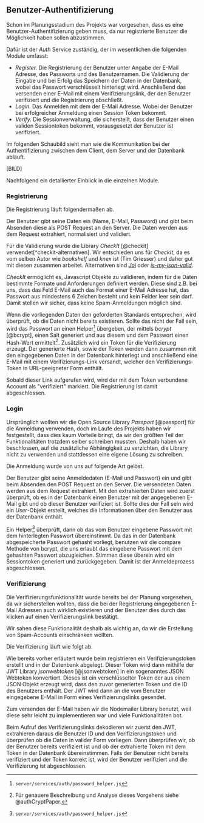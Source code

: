 ## Benutzer-Authentifizierung

Schon im Planungsstadium des Projekts war vorgesehen, dass es eine Benutzer-Authentifizierung geben muss, da nur registrierte Benutzer die Möglichkeit haben sollen abzustimmen.

Dafür ist der _Auth_ Service zuständig, der im wesentlichen die folgenden Module umfasst:

- *Register.* Die Registrierung der Benutzer unter Angabe der E-Mail Adresse, des Passworts und des Benutzernamen. Die Validierung der Eingabe und bei Erfolg das Speichern der Daten in der Datenbank, wobei das Passwort verschlüsselt hinterlegt wird. Anschließend das versenden einer E-Mail mit einem Verifizierungslink, der den Benutzer verifiziert und die Registrierung abschließt.
- *Login.* Das Anmelden mit dem der E-Mail Adresse. Wobei der Benutzer bei erfolgreicher Anmeldung einen Session Token bekommt.
- *Verify.* Die Sessionverwaltung, die sicherstellt, dass der Benutzer einen validen Sessiontoken bekommt, vorausgesetzt der Benutzer ist verifiziert.

Im folgenden Schaubild sieht man wie die Kommunikation bei der Authentifizierung zwischen dem Client, dem Server und der Datenbank abläuft.

[BILD]

Nachfolgend ein detailierter Einblick in die einzelnen Module.

### Registrierung

Die Registrierung läuft folgendermaßen ab.

Der Benutzer gibt seine Daten ein (Name, E-Mail, Password) und gibt beim Absenden diese als POST Request an den Server. Die Daten werden aus dem Request extrahiert, normalisiert und validiert.

Für die Validierung wurde die Library _CheckIt_ [@checkit] verwendet[^checkit-alternativen]. Wir entschieden uns für _CheckIt_, da es vom selben Autor wie _bookshelf_ und _knex_ ist (Tim Griesser) und daher gut mit diesen zusammen arbeitet. Alternativen sind [_Joi_](https://www.npmjs.com/package/joi) oder [_is-my-json-valid_](https://github.com/mafintosh/is-my-json-valid).

_CheckIt_ ermöglicht es, Javascript Objekte zu validieren, indem für die Daten bestimmte Formate und Anforderungen definiert werden.
Diese sind z.B. bei uns, dass das Feld E-Mail auch das Format einer E-Mail Adresse hat, das Passwort aus mindestens 6 Zeichen besteht und kein Felder leer sein darf.
Damit stellen wir sicher, dass keine Spam-Anmeldungen möglich sind.

Wenn die vorliegenden Daten den geforderten Standards entsprechen, wird überprüft, ob die Daten nicht bereits existieren.
Sollte das nicht der Fall sein, wird das Passwort an einen Helper[^password-helper] übergeben, der mittels _bcrypt_ [@bcrypt], einen Salt generiert und aus diesem und dem Passwort einen Hash-Wert ermittelt[^auth-security]. Zusätzlich wird ein Token für die Verifizierung erzeugt. Der generierte Hash, sowie der Token werden dann zusammen mit den eingegebenen Daten in der Datenbank hinterlegt und anschließend eine E-Mail mit einem Verifizierungs-Link versandt, welcher den Verifizierungs-Token in URL-geeigneter Form enthält.

[^password-helper]: `server/services/auth/password_helper.js`

[^auth-security]: Für genauere Beschreibung und Analyse dieses Vorgehens siehe @authCryptPaper.

Sobald dieser Link aufgerufen wird, wird der mit dem Token verbundene Account als "verifiziert" markiert. Die Registrierung ist damit abgeschlossen.

### Login

Ursprünglich wollten wir die Open Source Library _Passport_ [@passport] für die Anmeldung verwenden, doch im Laufe des Projekts haben wir festgestellt, dass dies kaum Vorteile bringt, da wir den größten Teil der Funktionalitäten trotzdem selber schreiben mussten. Deshalb haben wir beschlossen, auf die zusätzliche Abhängigkeit zu verzichten, die Library nicht zu verwenden und stattdessen eine eigene Lösung zu schreiben.

Die Anmeldung wurde von uns auf folgende Art gelöst.

Der Benutzer gibt seine Anmeldedaten (E-Mail und Passwort) ein und gibt beim Absenden den POST Request an den Server. Die versendeten Daten werden aus dem Request extrahiert.
Mit den extrahierten Daten wird zuerst überprüft, ob es in der Datenbank einen Benutzer mit der angegebenen E-Mail gibt und ob dieser Benutzer verifiziert ist. Sollte dies der Fall sein wird ein _User_-Objekt erstellt, welches die Informationen über den Benutzer aus der Datenbank enthält.

Ein Helper[^password-helper] überprüft, dann ob das vom Benutzer eingebene Passwort mit dem hinterlegten Passwort übereinstimmt. Da das in der Datenbank abgespeicherte Passwort gehasht vorliegt, benutzen wir die compare Methode von bcrypt, die uns erlaubt das eingebene Passwort mit dem gehashten Passwort abzugleichen. Stimmen diese überein wird ein Sessiontoken generiert und zurückgegeben.
Damit ist der Anmeldeprozess abgeschlossen.


### Verifizierung

Die Verifizierungsfunktionalität wurde bereits bei der Planung vorgesehen, da wir sicherstellen wollten, dass die bei der Registrierung eingegebenen E-Mail Adressen auch wirklich existieren und der Benutzer dies durch das klicken auf einen Verifizierungslink bestätigt.

Wir sahen diese Funktionalität deshalb als wichtig an, da wir die Erstellung von Spam-Accounts einschränken wollten.

Die Verifizierung läuft wie folgt ab.

Wie bereits vorher erläutert wurde beim registrieren ein Verifizierungstoken erstellt und in der Datenbank abgelegt.
Dieser Token wird dann mithilfe der JWT Library _jsonwebtoken_ [@jsonwebtoken] in ein sogenanntes JSON Webtoken konvertiert. Dieses ist ein verschlüsselter Token der aus einem JSON Objekt erzeugt wird, dass den zuvor generierten Token und die ID des Benutzers enthält. Der JWT wird dann an die vom Benutzer eingegebene E-Mail in Form eines Verifizierungslinks gesendet.

Zum versenden der E-Mail haben wir die Nodemailer Library benutzt, weil diese sehr leicht zu implementieren war und viele Funktionalitäten bot.

Beim Aufruf des Verifizierungslinks dekodieren wir zuerst den JWT, extrahieren daraus die Benutzer ID und den Verifizierungstoken und überprüfen ob die Daten in valider Form vorliegen.
Dann überprüfen wir, ob der Benutzer bereits verifiziert ist und ob der extrahierte Token mit dem Token in der Datenbank übereinstimmen. Falls der Benutzer nicht bereits verifiziert und der Token korrekt ist, wird der Benutzer verifiziert und die Verifizierung ist abgeschlossen.
